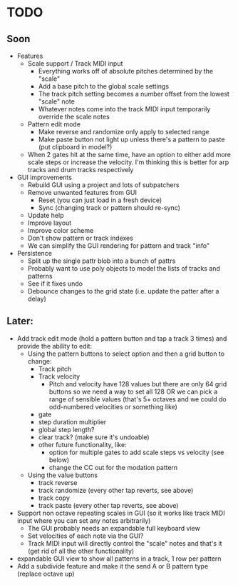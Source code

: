 # TODO

## Soon
- Features
  - Scale support / Track MIDI input
    - Everything works off of absolute pitches determined by the "scale"
    - Add a base pitch to the global scale settings
    - The track pitch setting becomes a number offset from the lowest "scale" note
    - Whatever notes come into the track MIDI input temporarily override the scale notes
  - Pattern edit mode
    - Make reverse and randomize only apply to selected range
    - Make paste button not light up unless there's a pattern to paste (put clipboard in model?)
  - When 2 gates hit at the same time, have an option to either add more scale steps or increase the velocity. I'm thinking this is better for arp tracks and drum tracks respectively
- GUI improvements
  - Rebuild GUI using a project and lots of subpatchers
  - Remove unwanted features from GUI
    - Reset (you can just load in a fresh device)
    - Sync (changing track or pattern should re-sync)
  - Update help
  - Improve layout
  - Improve color scheme
  - Don't show pattern or track indexes
  - We can simplify the GUI rendering for pattern and track "info"
- Persistence
  - Split up the single pattr blob into a bunch of pattrs
  - Probably want to use poly objects to model the lists of tracks and patterns
  - See if it fixes undo
  - Debounce changes to the grid state (i.e. update the patter after a delay)

## Later:
- Add track edit mode (hold a pattern button and tap a track 3 times) and provide the ability to edit:
  - Using the pattern buttons to select option and then a grid button to change:
    - Track pitch
    - Track velocity
      - Pitch and velocity have 128 values but there are only 64 grid buttons so we need a way to set all 128 OR we can pick a range of sensible values (that's 5+ octaves and we could do odd-numbered velocities or something like)
    - gate
    - step duration multiplier
    - global step length?
    - clear track? (make sure it's undoable)
    - other future functionality, like:
      - option for multiple gates to add scale steps vs velocity (see below)
      - change the CC out for the modation pattern
  - Using the value buttons
    - track reverse
    - track randomize (every other tap reverts, see above)
    - track copy
    - track paste  (every other tap reverts, see above)
- Support non octave repeating scales in GUI (so it works like track MIDI input where you can set any notes arbitrarily)
  - The GUI probably needs an expandable full keyboard view
  - Set velocities of each note via the GUI?
  - Track MIDI input will directly control the "scale" notes and that's it (get rid of all the other functionality)
- expandable GUI view to show all patterns in a track, 1 row per pattern
- Add a subdivide feature and make it the send A or B pattern type (replace octave up)
